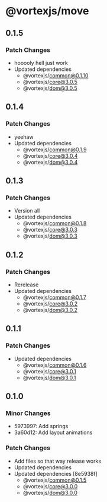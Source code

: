 # @vortexjs/move

## 0.1.5

### Patch Changes

- hooooly hell just work
- Updated dependencies
  - @vortexjs/common@0.1.10
  - @vortexjs/core@3.0.5
  - @vortexjs/dom@3.0.5

## 0.1.4

### Patch Changes

- yeehaw
- Updated dependencies
  - @vortexjs/common@0.1.9
  - @vortexjs/core@3.0.4
  - @vortexjs/dom@3.0.4

## 0.1.3

### Patch Changes

- Version all
- Updated dependencies
  - @vortexjs/common@0.1.8
  - @vortexjs/core@3.0.3
  - @vortexjs/dom@3.0.3

## 0.1.2

### Patch Changes

- Rerelease
- Updated dependencies
  - @vortexjs/common@0.1.7
  - @vortexjs/core@3.0.2
  - @vortexjs/dom@3.0.2

## 0.1.1

### Patch Changes

- Updated dependencies
  - @vortexjs/common@0.1.6
  - @vortexjs/core@3.0.1
  - @vortexjs/dom@3.0.1

## 0.1.0

### Minor Changes

- 5973997: Add springs
- 3a60d12: Add layout animations

### Patch Changes

- Add files so that way release works
- Updated dependencies
- Updated dependencies [8e5938f]
  - @vortexjs/common@0.1.5
  - @vortexjs/core@3.0.0
  - @vortexjs/dom@3.0.0
